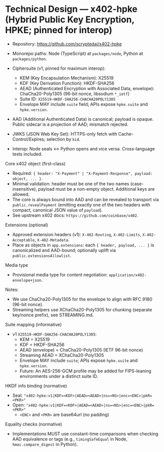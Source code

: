 # Technical Design — x402-hpke (Hybrid Public Key Encryption, HPKE; pinned for interop)

- Repository: https://github.com/scryptedai/x402-hpke
- Monorepo paths: Node (TypeScript) at `packages/node`, Python at `packages/python`.

- Ciphersuite (v1, pinned for maximum interop):
  - KEM (Key Encapsulation Mechanism): X25519
  - KDF (Key Derivation Function): HKDF-SHA256
  - AEAD (Authenticated Encryption with Associated Data, envelope): ChaCha20-Poly1305 (96-bit nonce, libsodium `*_ietf`)
  - Suite ID: `X25519-HKDF-SHA256-CHACHA20POLY1305`
  - Envelope MAY include `suite` field; APIs expose `hpke.suite` and `hpke.version`.
- AAD (Additional Authenticated Data) is canonical; payload is opaque. Public sidecar is a projection of AAD; mismatch rejected.
- JWKS (JSON Web Key Set): HTTPS-only fetch with Cache-Control/Expires; selection by `kid`.
- Interop: Node seals ↔ Python opens and vice versa. Cross-language tests included.

Core x402 object (first-class)
- Required: `{ header: "X-Payment" | "X-Payment-Response", payload: object, ... }`.
- Minimal validation: header must be one of the two names (case-insensitive), payload must be a non-empty object. Additional keys are allowed.
- The core is always bound into AAD and can be revealed to transport via `public.revealPayment` (emitting exactly one of the two headers with compact, canonical JSON value of `payload`).
- See upstream x402 docs: `https://github.com/coinbase/x402`.

Extensions (optional)
- Approved extension headers (v1): `X-402-Routing`, `X-402-Limits`, `X-402-Acceptable`, `X-402-Metadata`.
- Place as objects in `app.extensions`: each `{ header, payload, ... }` is canonicalized and AAD-bound; optionally uplift via `public.extensionsAllowlist`.

Media type
- Provisional media type for content negotiation: `application/x402-envelope+json`.

Notes:
- We use ChaCha20-Poly1305 for the envelope to align with RFC 9180 (96-bit nonce).
- Streaming helpers use XChaCha20-Poly1305 for chunking (separate key/nonce prefix), see STREAMING.md.

Suite mapping (informative)
- v1 `X25519-HKDF-SHA256-CHACHA20POLY1305`:
  - KEM = X25519
  - KDF = HKDF-SHA256
  - AEAD (envelope) = ChaCha20-Poly1305 (IETF 96-bit nonce)
  - Streaming AEAD = XChaCha20-Poly1305
  - Envelope MAY include `suite`; APIs expose `hpke.suite` and `hpke.version`.
  - Future: An AES-256-GCM profile may be added for FIPS-leaning environments under a distinct suite ID.

HKDF info binding (normative)
- Seal: `"x402-hpke:v1|KDF=<KDF>|AEAD=<AEAD>|ns=<NS>|enc=<ENC>|pkR=<PKR>"`
- Open: `"x402-hpke:v1|KDF=<KDF>|AEAD=<AEAD>|ns=<NS>|enc=<ENC>|pkR=<PKR>"`
  - `<ENC>` and `<PKR>` are base64url (no padding)

Equality checks (normative)
- Implementations MUST use constant-time comparisons when checking AAD equivalence or tags (e.g., `timingSafeEqual` in Node, `hmac.compare_digest` in Python).